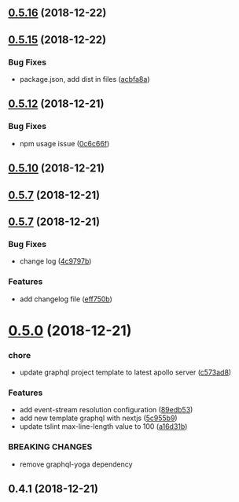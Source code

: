 ## [0.5.16](https://github.com/jokio/jok-cli/compare/v0.5.15...v0.5.16) (2018-12-22)



## [0.5.15](https://github.com/jokio/jok-cli/compare/v0.5.14...v0.5.15) (2018-12-22)


### Bug Fixes

* package.json, add dist in files ([acbfa8a](https://github.com/jokio/jok-cli/commit/acbfa8a))



## [0.5.12](https://github.com/jokio/jok-cli/compare/v0.5.9...v0.5.12) (2018-12-21)


### Bug Fixes

* npm usage issue ([0c6c66f](https://github.com/jokio/jok-cli/commit/0c6c66f))



## [0.5.10](https://github.com/jokio/jok-cli/compare/v0.5.9...v0.5.10) (2018-12-21)



## [0.5.7](https://github.com/jokio/jok-cli/compare/v0.5.3...v0.5.7) (2018-12-21)



## [0.5.7](https://github.com/jokio/jok-cli/compare/v0.5.0...v0.5.7) (2018-12-21)


### Bug Fixes

* change log ([4c9797b](https://github.com/jokio/jok-cli/commit/4c9797b))


### Features

* add changelog file ([eff750b](https://github.com/jokio/jok-cli/commit/eff750b))



# [0.5.0](https://github.com/jokio/jok-cli/compare/v0.4.1...v0.5.0) (2018-12-21)


### chore

* update graphql project template to latest apollo server ([c573ad8](https://github.com/jokio/jok-cli/commit/c573ad8))


### Features

* add event-stream resolution configuration ([89edb53](https://github.com/jokio/jok-cli/commit/89edb53))
* add new template graphql with nextjs ([5c955b9](https://github.com/jokio/jok-cli/commit/5c955b9))
* update tslint max-line-length value to 100 ([a16d31b](https://github.com/jokio/jok-cli/commit/a16d31b))


### BREAKING CHANGES

* remove graphql-yoga dependency



## 0.4.1 (2018-12-21)




